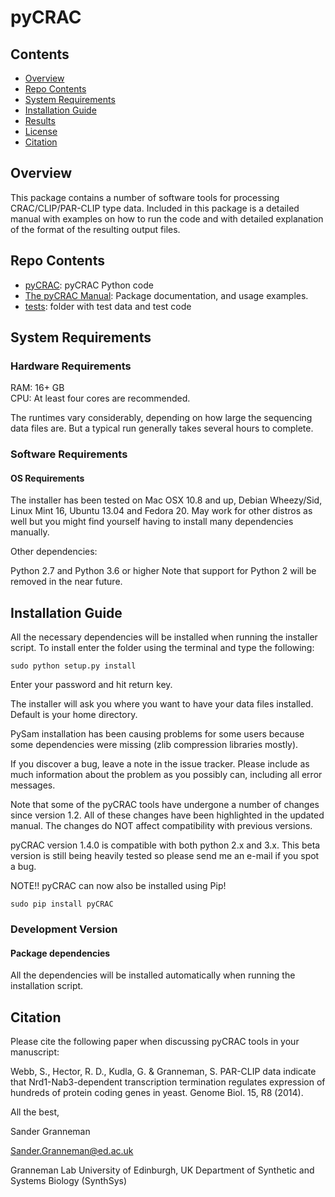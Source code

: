 # pyCRAC

## Contents

- [Overview](#overview)
- [Repo Contents](#repo-contents)
- [System Requirements](#system-requirements)
- [Installation Guide](#installation-guide)
- [Results](#results)
- [License](./LICENSE)
- [Citation](#citation)

## Overview
This package contains a number of software tools for processing CRAC/CLIP/PAR-CLIP type data. 
Included in this package is a detailed manual with examples on how to run the code and with detailed explanation of the format of the resulting output files.

## Repo Contents

- [pyCRAC](./pyCRAC): pyCRAC Python code
- [The pyCRAC Manual](./The_pyCRAC_Manual.pdf): Package documentation, and usage examples.
- [tests](./tests): folder with test data and test code

## System Requirements

### Hardware Requirements

RAM: 16+ GB  
CPU: At least four cores are recommended.

The runtimes vary considerably, depending on how large the sequencing data files are.
But a typical run generally takes several hours to complete.

### Software Requirements

#### OS Requirements

The installer has been tested on Mac OSX 10.8 and up, Debian Wheezy/Sid, Linux Mint 16, Ubuntu 13.04 and Fedora 20.
May work for other distros as well but you might find yourself having to install many dependencies manually.

Other dependencies:

Python 2.7 and Python 3.6 or higher
Note that support for Python 2 will be removed in the near future.

## Installation Guide

All the necessary dependencies will be installed when running the installer script.
To install enter the folder using the terminal and type the following:

```
sudo python setup.py install
```

Enter your password and hit return key.

The installer will ask you where you want to have your data files installed.
Default is your home directory.

PySam installation has been causing problems for some users because some dependencies were missing (zlib compression libraries mostly).

If you discover a bug, leave a note in the issue tracker. Please include as much information about the problem as you possibly can, including all error messages.

Note that some of the pyCRAC tools have undergone a number of changes since version 1.2. 
All of these changes have been highlighted in the updated manual. 
The changes do NOT affect compatibility with previous versions.

pyCRAC version 1.4.0 is compatible with both python 2.x and 3.x.
This beta version is still being heavily tested so please send me an e-mail if you spot a bug.

NOTE!! pyCRAC can now also be installed using Pip!

```
sudo pip install pyCRAC
```

### Development Version

#### Package dependencies

All the dependencies will be installed automatically when running the installation script.

## Citation

Please cite the following paper when discussing pyCRAC tools in your manuscript:

Webb, S., Hector, R. D., Kudla, G. & Granneman, S. 
PAR-CLIP data indicate that Nrd1-Nab3-dependent transcription termination regulates expression of hundreds of protein coding genes in yeast. 
Genome Biol. 15, R8 (2014).

All the best,

Sander Granneman

Sander.Granneman@ed.ac.uk

Granneman Lab
University of Edinburgh, UK
Department of Synthetic and Systems Biology (SynthSys)
